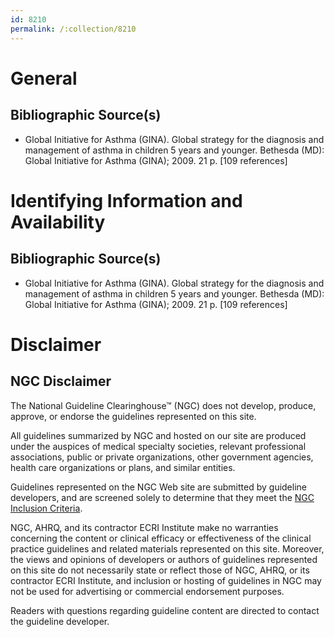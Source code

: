 ```yaml
---
id: 8210
permalink: /:collection/8210
---
```


# General

## Bibliographic Source(s)

- Global Initiative for Asthma (GINA). Global strategy for the diagnosis and management of asthma in children 5 years and younger. Bethesda (MD): Global Initiative for Asthma (GINA); 2009. 21 p. [109 references]

# Identifying Information and Availability

## Bibliographic Source(s)

- Global Initiative for Asthma (GINA). Global strategy for the diagnosis and management of asthma in children 5 years and younger. Bethesda (MD): Global Initiative for Asthma (GINA); 2009. 21 p. [109 references]

# Disclaimer

## NGC Disclaimer

The National Guideline Clearinghouse™ (NGC) does not develop, produce, approve, or endorse the guidelines represented on this site.

All guidelines summarized by NGC and hosted on our site are produced under the auspices of medical specialty societies, relevant professional associations, public or private organizations, other government agencies, health care organizations or plans, and similar entities.

Guidelines represented on the NGC Web site are submitted by guideline developers, and are screened solely to determine that they meet the [NGC Inclusion Criteria](/help-and-about/summaries/inclusion-criteria).

NGC, AHRQ, and its contractor ECRI Institute make no warranties concerning the content or clinical efficacy or effectiveness of the clinical practice guidelines and related materials represented on this site. Moreover, the views and opinions of developers or authors of guidelines represented on this site do not necessarily state or reflect those of NGC, AHRQ, or its contractor ECRI Institute, and inclusion or hosting of guidelines in NGC may not be used for advertising or commercial endorsement purposes.

Readers with questions regarding guideline content are directed to contact the guideline developer.

